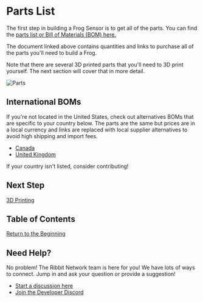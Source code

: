 # Parts List

The first step in building a Frog Sensor is to get all of the parts. You can find the [parts list or Bill of Materials (BOM) here.](../ribbit_network_frog_sensor_bom.csv)

The document linked above contains quantities and links to purchase all of the parts you'll need to build a Frog.

Note that there are several 3D printed parts that you'll need to 3D print yourself. The next section will cover that in more detail.

![Parts](images/all_parts.jpg)

## International BOMs

If you're not located in the United States, check out alternatives BOMs that are specific to your country below. The parts are the same but prices are in a local currency and links are replaced with local supplier alternatives to avoid high shipping and import fees.

* [Canada](../hardware/international_boms/ribbit_network_frog_sensor_bom_ca.csv)
* [United Kingdom](../hardware/international_boms/ribbit_network_frog_sensor_bom_uk.csv)

If your country isn't listed, consider contributing!

## Next Step
[3D Printing](2-3d-printing.md)

## Table of Contents
[Return to the Beginning](0-start-here.md)

## Need Help?
No problem! The Ribbit Network team is here for you! We have lots of ways to connect. Jump in and ask your question or provide a suggestion!
* [Start a discussion here](https://github.com/Ribbit-Network/ribbit-network-frog-sensor/discussions/new)
* [Join the Developer Discord](https://discord.gg/vq8PkDb2TC)
